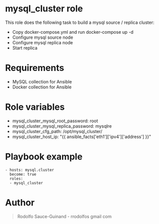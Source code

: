# mysql_cluster role
This role does the following task to build a mysql source / replica cluster:
  - Copy docker-compose.yml and run docker-compose up -d
  - Configure mysql source node
  - Configure mysql replica node
  - Start replica

# Requirements
  - MySQL collection for Ansible
  - Docker collection for Ansible

# Role variables
  - mysql_cluster_mysql_root_password: root
  - mysql_cluster_mysql_replica_password: mysqlre
  - mysql_cluster_cfg_path: /opt/mysql_cluster/
  - mysql_cluster_host_ip: "{{ ansible_facts['eth1']['ipv4']['address'] }}"

# Playbook example
```
- hosts: mysql.cluster
  become: true
  roles:
  - mysql_cluster
```
# Author

> Rodolfo Sauce-Guinand - rrodolfos gmail com
